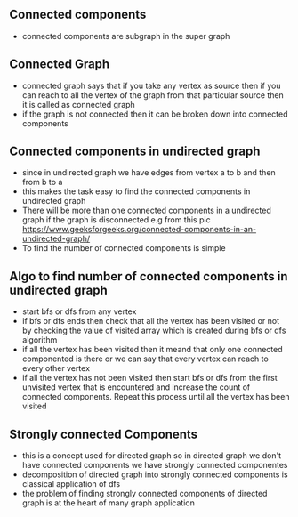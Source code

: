 ## Connected components

- connected components are subgraph in the super graph



## Connected Graph

- connected graph says that if you take any vertex as source then if you can reach to all the vertex of the graph from that particular source then it is called as connected graph
- if the graph is not connected then it can be broken down into connected components



## Connected components in undirected graph

- since in undirected graph we have edges from vertex a to b and then from b to a
- this makes the task easy to find the connected components in undirected graph
- There will be more than one connected components in a undirected graph if the graph is disconnected e.g from this pic https://www.geeksforgeeks.org/connected-components-in-an-undirected-graph/
- To find the number of connected components is simple


## Algo to find number of connected components in undirected graph

- start bfs or dfs from any vertex
- if bfs or dfs ends then check that all the vertex has been visited or not by checking the value of visited array which is created during bfs or dfs algorithm
- if all the vertex has been visited then it meand that only one connected componented is there or we can say that every vertex can reach to every other vertex
- if all the vertex has not been visited then start bfs or dfs from the first unvisited vertex that is encountered and increase the count of connected components. Repeat this process until all the vertex has been visited








## Strongly connected Components

- this is a concept used for directed graph so in directed graph we don't have connected components we have strongly connected componentes
- decomposition of directed graph into strongly connected components is classical application of dfs 
- the problem of finding strongly connected components of directed graph is at the heart of many graph application















